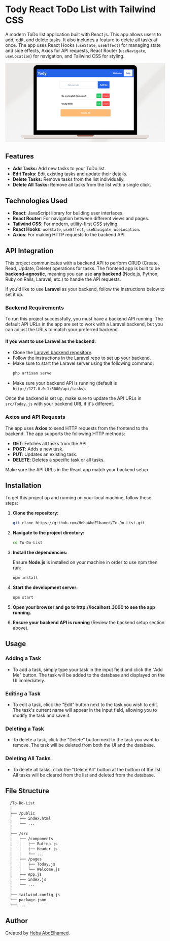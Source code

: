# Tody React ToDo List with Tailwind CSS

A modern ToDo list application built with React js. This app allows users to add, edit, and delete tasks. It also includes a feature to delete all tasks at once. The app uses React Hooks (`useState`, `useEffect`) for managing state and side effects, Axios for API requests, React Router (`useNavigate`, `useLocation`) for navigation, and Tailwind CSS for styling.

![ToDo App Preview](./public/imagePreview.png) <!-- Add path to your image here -->

## Features

- **Add Tasks:** Add new tasks to your ToDo list.
- **Edit Tasks:** Edit existing tasks and update their details.
- **Delete Tasks:** Remove tasks from the list individually.
- **Delete All Tasks:** Remove all tasks from the list with a single click.

## Technologies Used

- **React**: JavaScript library for building user interfaces.
- **React Router**: For navigation between different views and pages.
- **Tailwind CSS**: For modern, utility-first CSS styling.
- **React Hooks**: `useState`, `useEffect`, `useNavigate`, `useLocation`.
- **Axios**: For making HTTP requests to the backend API.


## API Integration

This project communicates with a backend API to perform CRUD (Create, Read, Update, Delete) operations for tasks. The frontend app is built to be **backend-agnostic**, meaning you can use **any backend** (Node.js, Python, Ruby on Rails, Laravel, etc.) to handle the API requests. 

If you'd like to use **Laravel** as your backend, follow the instructions below to set it up. 

### Backend Requirements

To run this project successfully, you must have a backend API running. The default API URLs in the app are set to work with a Laravel backend, but you can adjust the URLs to match your preferred backend.

#### If you want to use **Laravel** as the backend:

- Clone the [Laravel backend repository](https://github.com/HebaAbdElhamed/Laravel-Todo-API.git).
- Follow the instructions in the Laravel repo to set up your backend.
- Make sure to start the Laravel server using the following command:
   ```bash
   php artisan serve
- Make sure your backend API is running (default is `http://127.0.0.1:8000/api/tasks`).

Once the backend is set up, make sure to update the API URLs in `src/Today.js` with your backend URL if it's different.

### Axios and API Requests

The app uses **Axios** to send HTTP requests from the frontend to the backend. The app supports the following HTTP methods:

- **GET**: Fetches all tasks from the API.
- **POST**: Adds a new task.
- **PUT**: Updates an existing task.
- **DELETE**: Deletes a specific task or all tasks.

Make sure the API URLs in the React app match your backend setup.

## Installation

To get this project up and running on your local machine, follow these steps:

1. **Clone the repository:**

   ```bash
   git clone https://github.com/HebaAbdElhamed/To-Do-List.git

2. **Navigate to the project directory:**

    ```bash
    cd To-Do-List

3. **Install the dependencies:**

   Ensure **Node.js** is installed on your machine in order to use npm then run:

    ```bash
    npm install

5. **Start the development server:**

    ```bash
    npm start

6. **Open your browser and go to http://localhost:3000 to see the app running.**
7. **Ensure your backend API is running** (Review the backend setup section above).

## Usage

### Adding a Task
- To add a task, simply type your task in the input field and click the "Add Me" button. The task will be added to the database and displayed on the UI immediately.

### Editing a Task
- To edit a task, click the "Edit" button next to the task you wish to edit. The task's current name will appear in the input field, allowing you to modify the task and save it.

### Deleting a Task
- To delete a task, click the "Delete" button next to the task you want to remove. The task will be deleted from both the UI and the database.

### Deleting All Tasks
- To delete all tasks, click the "Delete All" button at the bottom of the list. All tasks will be cleared from the list and deleted from the database.

## File Structure
   
      /To-Do-List
      │
      ├── /public
      │   ├── index.html
      │   └── ...
      │
      ├── /src
      │   ├── /components
      │   │   ├── Button.js
      │   │   ├── Header.js
      │   │   └── ...
      │   ├── /pages
      │   │   ├── Today.js
      │   │   └── Welcome.js
      │   ├── App.js
      │   ├── index.js
      │   └── ...
      │
      ├── tailwind.config.js
      └── package.json
      └── ...

## Author
Created by [Heba AbdElhamed](https://github.com/HebaAbdElhamed).
